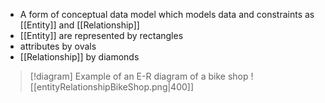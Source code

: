 - A form of conceptual data model which models data and constraints as [[Entity]] and [[Relationship]]
- [[Entity]] are represented by rectangles
- attributes by ovals
- [[Relationship]] by diamonds

> [!diagram] Example of an E-R diagram of a bike shop
> ![[entityRelationshipBikeShop.png|400]]

